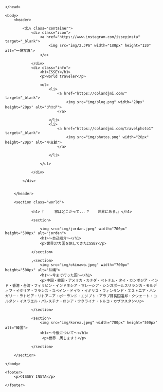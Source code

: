 <!DOCTYPE html>
<html lang="ja">
    <head>
        <meta charset="htf-8">
        <title>ISSEY ポートフォリオ </title>
        <link rel="icon" href="favicon.ico">
        <meta name="description" content="ISSEY のポートフォリオ ">
        <link rel="stylesheet"  href="css/styles-renshu.css">

    </head>

    <body>
        <header>

            <div class="container">
                <div class="icon">
                    <a href="https://www.instagram.com/isseyinsta" target="_blank">
                        <img src="img/2.JPG" width="180px" height="120" alt="一晟写真">
                    </a>

                </div>
                <div class="info">
                    <h1>ISSEY</h1>
                    <p>world traveler</p>
        
                    <ul>
                        <li>
                            <a href="https://colandjmi.com/" target="_blank">
                                <img src="img/blog.png" width="20px" height="20px" alt="ブログ">
                            </a>
        
                        </li>
                        <li>
                            <a href="https://colandjmi.com/travelphoto1" target="_blank">
                                <img src="img/photos.png" width="20px" height="20px" alt="写真館">
                            </a>
        
                        </li>
        
                    </ul>

                </div>

            </div>

        
        </header>

        <section class="world">

                <h1>『     家はどこかって...？  　世界にある。』</h1>
                
                <section>
                    
                    <img src="img/jordan.jpeg" width="700px" height="500px" alt="jordan">
                    <h1>〜自己紹介〜</h1>
                    <p>世界37カ国を旅してきたISSEY</p>
                    
                </section>

                ,<section>
                    <img src="img/okinawa.jpeg" width="700px" height="500px" alt="沖縄">
                    <h1>〜今まで行った国〜</h1>
                    <p>中国・韓国・アメリカ・カナダ・ベトナム・タイ・カンボジア・インド・香港・台湾・フィリピン・インドネシア・マレーシア・シンガポールスリランカ・モルディブ・イタリア・フランス・スペイン・ドイツ・イギリス・フィンランド・エストニア・ハンガリー・ラトビア・リトアニア・ポーランド・エジプト・アラブ首長国連邦・クウェート・ヨルダン・イスラエル・パレスチナ・ロシア・ウクライナ・トルコ・カザフスタン</p>

                </section>
                
                <section>
                    <img src="img/korea.jpeg" width="700px" height="500px" alt="韓国">
                    <h1>〜今後について〜</h1>
                     <p>世界一周します！</p>

                </section>

        </section>

    </body>

    <footer>
        <p>©︎ISSEY INSTA</p>

    </footer>
</html>


